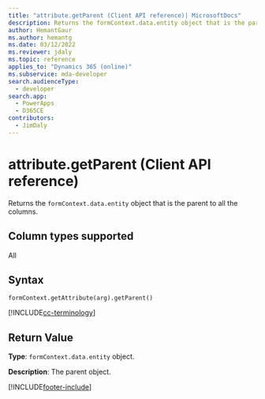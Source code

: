 ```yaml
---
title: "attribute.getParent (Client API reference)| MicrosoftDocs"
description: Returns the formContext.data.entity object that is the parent to all the columns.
author: HemantGaur
ms.author: hemantg
ms.date: 03/12/2022
ms.reviewer: jdaly
ms.topic: reference
applies_to: "Dynamics 365 (online)"
ms.subservice: mda-developer
search.audienceType: 
  - developer
search.app: 
  - PowerApps
  - D365CE
contributors:
  - JimDaly
---
```

# attribute.getParent (Client API reference)

Returns the `formContext.data.entity` object that is the parent to all the columns. 

## Column types supported

All

## Syntax

`formContext.getAttribute(arg).getParent()`

[!INCLUDE[cc-terminology](../../../../data-platform/includes/cc-terminology.md)]

## Return Value

**Type**: `formContext.data.entity` object. 

**Description**: The parent object.



[!INCLUDE[footer-include](../../../../../includes/footer-banner.md)]